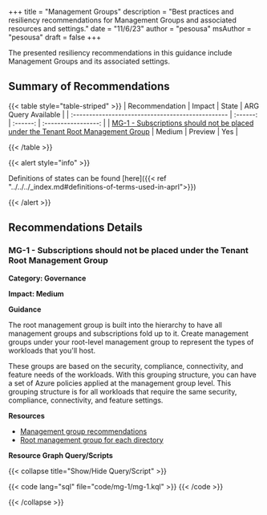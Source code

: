 +++
title = "Management Groups"
description = "Best practices and resiliency recommendations for Management Groups and associated resources and settings."
date = "11/6/23"
author = "pesousa"
msAuthor = "pesousa"
draft = false
+++

The presented resiliency recommendations in this guidance include Management Groups and its associated settings.

## Summary of Recommendations

{{< table style="table-striped" >}}
| Recommendation                                    |  Impact  |  State   | ARG Query Available |
| :------------------------------------------------ | :------: | :------: | :-----------------: |
| [MG-1 - Subscriptions should not be placed under the Tenant Root Management Group](#mg-1---subscriptions-should-not-be-placed-under-the-tenant-root-management-group) | Medium | Preview  |         Yes         |

{{< /table >}}

{{< alert style="info" >}}

Definitions of states can be found [here]({{< ref "../../../_index.md#definitions-of-terms-used-in-aprl">}})

{{< /alert >}}

## Recommendations Details

### MG-1 - Subscriptions should not be placed under the Tenant Root Management Group

**Category: Governance**

**Impact: Medium**

**Guidance**

 The root management group is built into the hierarchy to have all management groups and subscriptions fold up to it.
Create management groups under your root-level management group to represent the types of workloads that you'll host.

These groups are based on the security, compliance, connectivity, and feature needs of the workloads. With this grouping structure, you can have a set of Azure policies applied at the management group level. This grouping structure is for all workloads that require the same security, compliance, connectivity, and feature settings.


**Resources**

- [Management group recommendations](https://learn.microsoft.com/en-us/azure/cloud-adoption-framework/ready/landing-zone/design-area/resource-org-management-groups#management-group-recommendations)
- [Root management group for each directory](https://learn.microsoft.com/en-us/azure/governance/management-groups/overview#root-management-group-for-each-directory)

**Resource Graph Query/Scripts**

{{< collapse title="Show/Hide Query/Script" >}}

{{< code lang="sql" file="code/mg-1/mg-1.kql" >}} {{< /code >}}

{{< /collapse >}}

<br><br>
